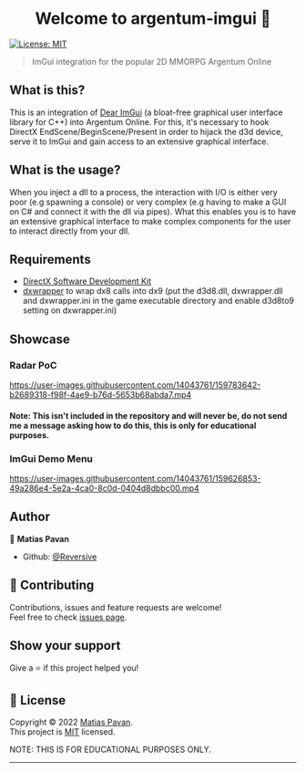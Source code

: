 <h1 align="center">Welcome to argentum-imgui 👋</h1>
<p>
  <a href="https://opensource.org/licenses/MIT" target="_blank">
    <img alt="License: MIT" src="https://img.shields.io/badge/License-MIT-yellow.svg" />
  </a>
</p>

> ImGui integration for the popular 2D MMORPG Argentum Online
## What is this?
This is an integration of [Dear ImGui](https://github.com/ocornut/imgui) (a bloat-free graphical user interface library for C++) into Argentum Online. For this, it's necessary to hook DirectX EndScene/BeginScene/Present in order to hijack the d3d device, serve it to ImGui and gain access to an extensive graphical interface.
## What is the usage?
When you inject a dll to a process, the interaction with I/O is either very poor (e.g spawning a console) or very complex (e.g having to make a GUI on C# and connect it with the dll via pipes). What this enables you is to have an extensive graphical interface to make complex components for the user to interact directly from your dll.
## Requirements
- [DirectX Software Development Kit](https://www.microsoft.com/en-us/download/details.aspx?id=6812)
- [dxwrapper](https://github.com/elishacloud/dxwrapper) to wrap dx8 calls into dx9 (put the d3d8.dll, dxwrapper.dll and dxwrapper.ini in the game executable directory and enable d3d8to9 setting on dxwrapper.ini)
## Showcase

### Radar PoC


https://user-images.githubusercontent.com/14043761/159783642-b2689318-f98f-4ae9-b76d-5653b68abda7.mp4
#### Note: This isn't included in the repository and will never be, do not send me a message asking how to do this, this is only for educational purposes.



### ImGui Demo Menu
https://user-images.githubusercontent.com/14043761/159626853-49a286e4-5e2a-4ca0-8c0d-0404d8dbbc00.mp4



## Author

👤 **Matias Pavan**

* Github: [@Reversive](https://github.com/Reversive)

## 🤝 Contributing

Contributions, issues and feature requests are welcome!<br />Feel free to check [issues page](https://github.com/Reversive/argentum-imgui/issues). 

## Show your support

Give a ⭐️ if this project helped you!

## 📝 License

Copyright © 2022 [Matias Pavan](https://github.com/Reversive).<br />
This project is [MIT](https://opensource.org/licenses/MIT) licensed.

NOTE: THIS IS FOR EDUCATIONAL PURPOSES ONLY.
***
